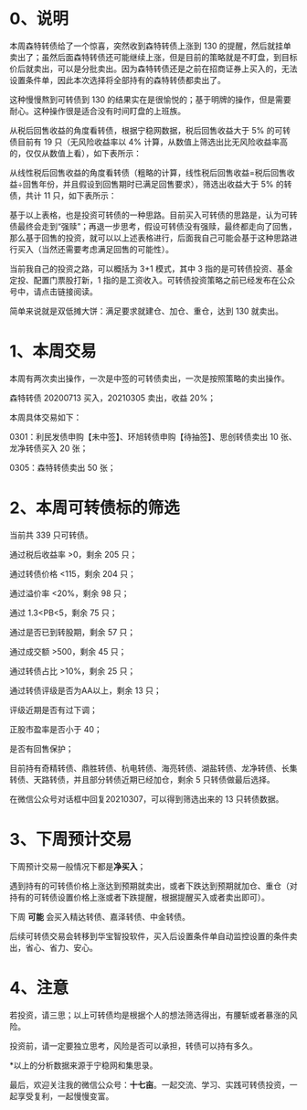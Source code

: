 # 0、说明

本周森特转债给了一个惊喜，突然收到森特转债上涨到 130 的提醒，然后就挂单卖出了；虽然后面森特转债还可能继续上涨，但是目前的策略就是不盯盘，到目标价后就卖出，可以是分批卖出。因为森特转债还是之前在招商证券上买入的，无法设置条件单，因此本次选择将全部持有的森特转债都卖出了。

这种慢慢熬到可转债到 130 的结果实在是很愉悦的；基于明牌的操作，但是需要耐心。这种操作很是适合没有时间盯盘的上班族。

从税后回售收益的角度看转债，根据宁稳网数据，税后回售收益大于 5% 的可转债目前有 19 只（无风险收益率以 4% 计算，从数值上筛选出比无风险收益率高的，仅仅从数值上看），如下表所示：

从线性税后回售收益的角度看转债（粗略的计算，线性税后回售收益=税后回售收益÷回售年份，并且假设到回售期时已满足回售要求），筛选出收益大于 5% 的转债，共计 11 只，如下表所示：

基于以上表格，也是投资可转债的一种思路。目前买入可转债的思路是，认为可转债最终会走到“强赎”；再退一步思考，假设可转债没有强赎，最终都走向了回售，那么基于回售的投资，就可以以上述表格进行，后面我自己可能会基于这种思路进行买入（当然还需要考虑满足回售的可能性）。

当前我自己的投资之路，可以概括为 3+1 模式，其中 3 指的是可转债投资、基金定投、配置门票股打新，1 指的是工资收入。可转债投资策略之前已经发布在公众号中，请点击链接阅读。

简单来说就是双低摊大饼：满足要求就建仓、加仓、重仓，达到 130 就卖出。

# 1、本周交易

本周有两次卖出操作，一次是中签的可转债卖出，一次是按照策略的卖出操作。

森特转债 20200713 买入，20210305 卖出，收益 20%；

本周具体交易如下：

0301：利民发债申购【未中签】、环旭转债申购【待抽签】、思创转债卖出 10 张、龙净转债买入 20 张；

0305：森特转债卖出 50 张；

# 2、本周可转债标的筛选

当前共 339 只可转债。

通过税后收益率 >0，剩余 205 只；

通过转债价格 <115，剩余 204 只；

通过溢价率 <20%，剩余 98 只；

通过 1.3<PB<5，剩余 75 只；

通过是否已到转股期，剩余 57 只；

通过成交额 >500，剩余 45 只；

通过转债占比 >10%，剩余 25 只；

通过转债评级是否为AA以上，剩余 13 只；

评级近期是否有过下调；

正股市盈率是否小于 40；

是否有回售保护；

目前持有奇精转债、鼎胜转债、杭电转债、海亮转债、湖盐转债、龙净转债、长集转债、天路转债，并且部分转债近期已经加仓，剩余 5 只转债做最后选择。

在微信公众号对话框中回复20210307，可以得到筛选出来的 13 只转债数据。

# 3、下周预计交易

下周预计交易一般情况下都是**净买入**；

遇到持有的可转债价格上涨达到预期就卖出，或者下跌达到预期就加仓、重仓（对持有的可转债设置价格上涨或者下跌提醒，根据提醒买入或者卖出即可）。

下周 **可能** 会买入精达转债、嘉泽转债、中金转债。

后续可转债交易会转移到华宝智投软件，买入后设置条件单自动监控设置的条件卖出，省心、省力、安心。

# 4、注意

若投资，请三思；以上可转债均是根据个人的想法筛选得出，有腰斩或者暴涨的风险。

投资前，请一定要独立思考，风险是否可以承担，转债可以持有多久。

*以上的分析数据来源于宁稳网和集思录。

最后，欢迎关注我的微信公众号：**十七亩**。一起交流、学习、实践可转债投资，一起享受复利，一起慢慢变富。
